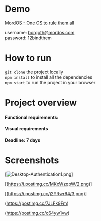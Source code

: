 # Demo 
[MordOS - One OS to rule them all](https://eclectic-elf-55163d.netlify.app/)

username: borgoth@mordos.com  
password: 12bindthem

# How to run
`git clone` the project locally  
`npm install` to install all the dependencies  
`npm start` to run the project in your browser


# Project overview
#### Functional requirements:


#### Visual requirements 


#### Deadline: 7 days

# Screenshots

[![Desktop-Authentication1.png]([https://postimg.cc/Q9jL6h0L](https://i.postimg.cc/762xZLzL/1.png))]

[(https://i.postimg.cc/MKxWzqpW/2.png)]

[(https://i.postimg.cc/j2YRwr64/3.png)]

(https://postimg.cc/7JLFk9Fm)

(https://postimg.cc/c64yw1vw)

